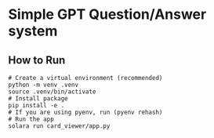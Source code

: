 # Simple GPT Question/Answer system

## How to Run
```shell
# Create a virtual environment (recommended) 
python -m venv .venv
source .venv/bin/activate
# Install package
pip install -e . 
# If you are using pyenv, run (pyenv rehash)
# Run the app
solara run card_viewer/app.py